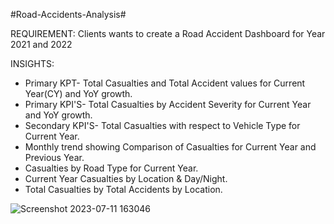 #Road-Accidents-Analysis#

REQUIREMENT: Clients wants to create a Road Accident Dashboard for Year 2021 and 2022 

INSIGHTS:
- Primary KPT- Total Casualties and Total Accident values for Current Year(CY) and YoY growth.
- Primary KPI'S- Total Casualties by Accident Severity for Current Year and YoY growth.
- Secondary KPI'S- Total Casualties with respect to Vehicle Type for Current Year.
- Monthly trend showing Comparison of Casualties for Current Year and Previous Year.
- Casualties by Road Type for Current Year.
- Current Year Casualties by Location & Day/Night.
- Total Casualties by Total Accidents by Location.

![Screenshot 2023-07-11 163046](https://github.com/Samaumareddy/Road-Accidents-Analysis/assets/120989667/f23badbe-8f4b-4159-9605-366d01e39dbd)

